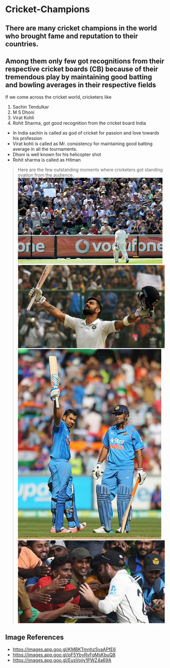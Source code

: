 # Cricket-Champions
## There are many cricket champions in the world who brought fame and reputation to their countries.
## Among them only few got recognitions from their respective cricket boards (CB) because of their tremendous play by maintaining good batting and bowling averages in their respective fields
If we come across the cricket world, cricketers like
1. Sachin Tendulkar
2. M S Dhoni
3. Virat Kohli 
4. Rohit Sharma, got good recognition from the cricket board India
* In India sachin is called as god of cricket for passion and love towards his profession
* Virat kohli is called as Mr. consistency for maintaining good batting average in all the tournaments.
* Dhoni is well known for his helicopter shot
* Rohit sharma is called as Hitman 
> Here are the few outstanding moments where cricketers got standing ovation from the audience.
![standing ovation picture 1](standing_ovation1.jpg)
![standing ovation picture 2](standing_ovation2.jpg)
![standing ovation picture 3](standing_ovation3.jpg)
![pic4](pic4.jpg)
## Image References
- https://images.app.goo.gl/KMBKTmnhzSvaAPfE6
- https://images.app.goo.gl/pF5YbyRvFqMsKbuQ8
- https://images.app.goo.gl/EusVojiy1PWZ4a69A





